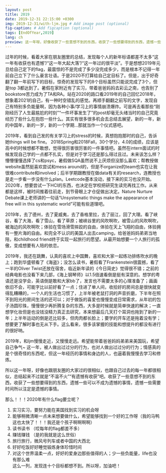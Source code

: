 ```yaml
---
layout: post
title: 2019
date: 2019-12-31 22:15:00 +0300
img: 2019-12-31/with-ljm.jpg # Add image post (optional)
fig-caption: # Add figcaption (optional)
tags: [EndOfYear,2019]
lang: ch
preview: 这一年呀，好像收获了一些意想不到的东西，收获了一些想要得到的东西，遗憾一些本可以不成为遗憾的事情，遗憾一些需要时间所以注定是遗憾的事情。2020年，她爱着这个世界。
---
```


过年的时候，看着大家在朋友圈里的总结，发现每个人的新年标语都差不太多“这一年有收获也有遗憾”/“这一年大起大落”/“这一年过的很平淡”。于是想想2019年元旦给自己定下的flag，最震惊的不是完成了多少没完成多少，而是根本不记得一年前自己立下了什么豪言壮语。于是2020不打算给自己定目标了。但是，出于好奇翻了翻一年前写下的目标，惊奇的发现写下的8个目标虽然只能说完成了3个，但是top 3都达到了。暑假在家附近有了实习，带着爸爸妈妈去彩云之南，也告别了bookstore苦力成为了TA和RA。站在2020的路口看2019年的自己回忆2018年，想象着2021的自己，有一种时空错乱的感觉。再顺手翻翻之前写的文字，发现自己有特别多负能量啊，因为各种小事/学习上的事情崩溃爆炸。可是再去看那些“刚刚经历了人生最尴尬的时刻”“一件坏事发生了”的post却毫无头绪当时的自己究竟经历了些什么在抱怨一些什么。其实有很多很多机会去总结去展望，新的一年，新的中国年，新的一岁，新的一个学期...那就当作一个仪式感吧。

2019年，看到自己发的有关学习上的stress的时候，真想抱抱那时的自己，告诉她things will be fine。 2018Spring和2018Fall，30个学分，4.0的成绩，应该是高中的时候想都不敢想，觉得很厉害很厉害的一件事情吧。虽然在intern面试的时候发现自己学的一点都不扎实，但是对于学习还是那么得过且过。未来该怎么样？懵懵懂懂选择了cs和psyc，暑假做SQA虽然说不上厌烦但没那么喜欢；帮教授做website虽然挺喜欢尝试和mess around的，但是不organize的team也实在让我很难contribute和involved；后半学期跟教授在做data有关的research，连教授也是走一步看一步没有什么plan。Leetcode基本没动，接下来的实习也没开始。2020年，想要尝试一下HCI的东西，也决定在学校把研究生读完再找工作。从来都是这样，被时间推着往前走，到节骨眼上才仓促做出决定。Nature Nurture Debate课上老师讲的一句话“Unsystematic things make the appearance of free will in this systematic world”可能有些道理吧。

2019年，去了德州，去了夏威夷，去了香格里拉，去了丽江，回了大理。看了峡谷，看了大海，看了雪山，看了草原；被峡谷里的风吹啊吹，被雪山的风吹啊吹，被海边的风吹啊吹；体验在雪场滑雪摔跤的自由，体验在天上飞翔的自由，体验拥有一整片海的自由。和完全不认识的美国人出去camping，给爸爸妈妈弟弟当地陪，和childhood friend终于实现一起旅行的愿望。从最开始想要一个人旅行的孤傲，变成想要有人陪的依恋。

2019年，我还在跳舞，认真的喜欢上中国舞，喜欢和大家一起练功排练吹水的晚上；跑到华盛顿看了《海盗》；没怎么读书，暑假看了Frankenstein很震撼，看了一半的Oliver Twist还放在宿舍，临近新年读的《今日简史》觉得很不错；之前的经典电影也没看下来几部，《海上钢琴师》以1.5倍速看倒是挺有深意的。想学的粤语还是没学会，英语倒是敢和大家bb了，发言也不需要太多的心理准备了；画画依旧不会，可能字比以前好看了一点；住进了单人间，收拾好的房间总是很快就变得乱糟糟的，一个人的生活也习惯了，上半年被老鼠打洞的声音折磨，下半年在照不到阳光的房间生活的还可以；对于做饭的喜爱也慢慢变成日常需求，从年初的包子汤圆珍珠，慢慢很少再折腾复杂的东西，大多是时候就是简单快速的解决；一直想学化妆但是也没钱没精力真正去研究，本来想最后几天打个耳洞也拖到了新的一年；上半年运动的倒是还比较多，但肉肉都长脸上；要学的开车还是拖着没有学；想要更了解时事也无从下手。这么看来，很多该掌握的技能和想提升的都没有进行的很好呐。

2019年，和ljm慢慢走近，又慢慢走远。希望能带着爸爸妈妈弟弟来美国玩，希望自己争气~ 这一年，被人做出过过分的行为，也对人做出过过分的行为；情感真的是个很奇怪的东西呢，但这一年经历的事情和身边的人，也逼着我慢慢去学习和修炼。

所以这一年呀，好像也跟朋友圈的大家过的很相似，也跟自己过去的每一年都很相似，总结起来不过就是“不温不火”“有遗憾有收获”吧。收获了一些意想不到的东西，收获了一些想要得到的东西，遗憾一些可以不成为遗憾的事情，遗憾一些需要时间所以注定是遗憾的事情。

那么！！！2020年有什么flag要立呢？
1. 实习实习，要努力能在美国找到实习的机会呀
2. 能够稍微清晰一点未来想要做什么，希望能够找到一个好的工作呀（我的马鸭这也太快了！！！我还是个孩子啊啊啊啊）
3. 读书读书 （哎每年的flag都差不多）
4. 赚钱赚钱 （是的我就是这么世俗）
5. 旅行旅行，微风号列车或者中国的大西北
6. 好好吃饭好好睡觉锻炼身体珍惜时间
7. 对这个世界温柔一点，好好的爱身边那些值得的人；少一些负能量，life也没有那么难 <br />
这么一列，发现连十个目标都想不到。所以呀，加油吧！
